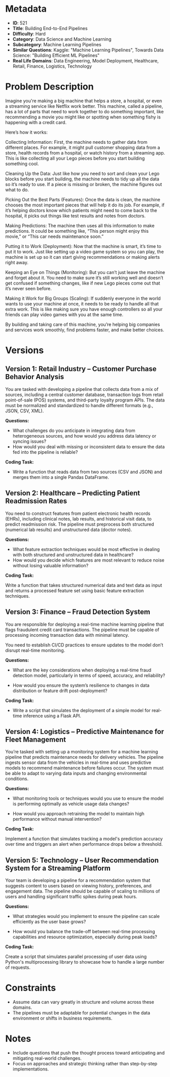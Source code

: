 # Metadata

- **ID**: 521
- **Title**: Building End-to-End Pipelines
- **Difficulty**: Hard
- **Category**: Data Science and Machine Learning
- **Subcategory**: Machine Learning Pipelines
- **Similar Questions**: Kaggle: "Machine Learning Pipelines", Towards Data Science: "Building Efficient ML Pipelines"
- **Real Life Domains**: Data Engineering, Model Deployment, Healthcare, Retail, Finance, Logistics, Technology

# Problem Description

Imagine you're making a big machine that helps a store, a hospital, or even a streaming service like Netflix work better. This machine, called a pipeline, has a lot of parts that need to work together to do something important, like recommending a movie you might like or spotting when something fishy is happening with a credit card.

Here’s how it works:

Collecting Information: First, the machine needs to gather data from different places. For example, it might pull customer shopping data from a store, health records from a hospital, or watch history from a streaming app. This is like collecting all your Lego pieces before you start building something cool.

Cleaning Up the Data: Just like how you need to sort and clean your Lego blocks before you start building, the machine needs to tidy up all the data so it’s ready to use. If a piece is missing or broken, the machine figures out what to do.

Picking Out the Best Parts (Features): Once the data is clean, the machine chooses the most important pieces that will help it do its job. For example, if it’s helping doctors know which patients might need to come back to the hospital, it picks out things like test results and notes from doctors.

Making Predictions: The machine then uses all this information to make predictions. It could be something like, “This person might enjoy this movie,” or “This car needs maintenance soon.”

Putting it to Work (Deployment): Now that the machine is smart, it’s time to put it to work. Just like setting up a video game system so you can play, the machine is set up so it can start giving recommendations or making alerts right away.

Keeping an Eye on Things (Monitoring): But you can’t just leave the machine and forget about it. You need to make sure it’s still working well and doesn’t get confused if something changes, like if new Lego pieces come out that it’s never seen before.

Making it Work for Big Groups (Scaling): If suddenly everyone in the world wants to use your machine at once, it needs to be ready to handle all that extra work. This is like making sure you have enough controllers so all your friends can play video games with you at the same time.

By building and taking care of this machine, you’re helping big companies and services work smoothly, find problems faster, and make better choices.

# Versions

## Version 1: Retail Industry – Customer Purchase Behavior Analysis

You are tasked with developing a pipeline that collects data from a mix of sources, including a central customer database, transaction logs from retail point-of-sale (POS) systems, and third-party loyalty program APIs.
The data must be normalized and standardized to handle different formats (e.g., JSON, CSV, XML).

**Questions:**

- What challenges do you anticipate in integrating data from heterogeneous sources, and how would you address data latency or syncing issues?
- How would you deal with missing or inconsistent data to ensure the data fed into the pipeline is reliable?

**Coding Task:**

- Write a function that reads data from two sources (CSV and JSON) and merges them into a single Pandas DataFrame.

## Version 2: Healthcare – Predicting Patient Readmission Rates

You need to construct features from patient electronic health records (EHRs), including clinical notes, lab results, and historical visit data, to predict readmission risk.
The pipeline must preprocess both structured (numerical lab results) and unstructured data (doctor notes).

**Questions:**

- What feature extraction techniques would be most effective in dealing with both structured and unstructured data in healthcare?
- How would you decide which features are most relevant to reduce noise without losing valuable information?

**Coding Task:**

Write a function that takes structured numerical data and text data as input and returns a processed feature set using basic feature extraction techniques.

## Version 3: Finance – Fraud Detection System

You are responsible for deploying a real-time machine learning pipeline that flags fraudulent credit card transactions. The pipeline must be capable of processing incoming transaction data with minimal latency.

You need to establish CI/CD practices to ensure updates to the model don’t disrupt real-time monitoring.

**Questions:**

- What are the key considerations when deploying a real-time fraud detection model, particularly in terms of speed, accuracy, and reliability?

- How would you ensure the system’s resilience to changes in data distribution or feature drift post-deployment?

**Coding Task:**

- Write a script that simulates the deployment of a simple model for real-time inference using a Flask API.

## Version 4: Logistics – Predictive Maintenance for Fleet Management

You’re tasked with setting up a monitoring system for a machine learning pipeline that predicts maintenance needs for delivery vehicles. The pipeline ingests sensor data from the vehicles in real-time and uses predictive models to recommend maintenance before failures occur.
The system must be able to adapt to varying data inputs and changing environmental conditions.

**Questions:**

- What monitoring tools or techniques would you use to ensure the model is performing optimally as vehicle usage data changes?

- How would you approach retraining the model to maintain high performance without manual intervention?

**Coding Task:**

Implement a function that simulates tracking a model's prediction accuracy over time and triggers an alert when performance drops below a threshold.

## Version 5: Technology – User Recommendation System for a Streaming Platform

Your team is developing a pipeline for a recommendation system that suggests content to users based on viewing history, preferences, and engagement data.
The pipeline should be capable of scaling to millions of users and handling significant traffic spikes during peak hours.

**Questions:**

- What strategies would you implement to ensure the pipeline can scale efficiently as the user base grows?

- How would you balance the trade-off between real-time processing capabilities and resource optimization, especially during peak loads?

**Coding Task:**

Create a script that simulates parallel processing of user data using Python's multiprocessing library to showcase how to handle a large number of requests.

# Constraints

- Assume data can vary greatly in structure and volume across these domains.
- The pipelines must be adaptable for potential changes in the data environment or shifts in business requirements.

# Notes

- Include questions that push the thought process toward anticipating and mitigating real-world challenges.
- Focus on approaches and strategic thinking rather than step-by-step implementations.
